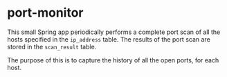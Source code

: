 # port-monitor

This small Spring app periodically performs a complete port scan of all the hosts specified in the `ip_address` table. The results of the port scan are stored in the `scan_result` table. 

The purpose of this is to capture the history of all the open ports, for each host.
